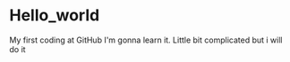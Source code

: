 # Hello_world
My first coding at GitHub
I'm gonna learn it. Little bit complicated but i will do it
